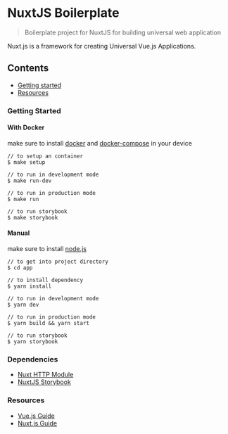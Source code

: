 # NuxtJS Boilerplate

> Boilerplate project for NuxtJS for building universal web application

Nuxt.js is a framework for creating Universal Vue.js Applications.

## Contents

- [Getting started](#getting-started)
- [Resources](#resources)

### Getting Started

#### With Docker

make sure to install [docker](https://docs.docker.com/desktop/) and [docker-compose](https://docs.docker.com/compose/install/) in your device


```
// to setup an container
$ make setup

// to run in development mode
$ make run-dev

// to run in production mode
$ make run

// to run storybook
$ make storybook
```

#### Manual

make sure to install [node.js](https://nodejs.org/en/)

```
// to get into project directory
$ cd app

// to install dependency
$ yarn install

// to run in development mode
$ yarn dev

// to run in production mode
$ yarn build && yarn start

// to run storybook
$ yarn storybook
```

### Dependencies

- [Nuxt HTTP Module](https://http.nuxtjs.org/)
- [NuxtJS Storybook](https://storybook.nuxtjs.org/)

### Resources

- [Vue.js Guide](https://vuejs.org/v2/guide/)
- [Nuxt.js Guide](https://nuxtjs.org/guide)
